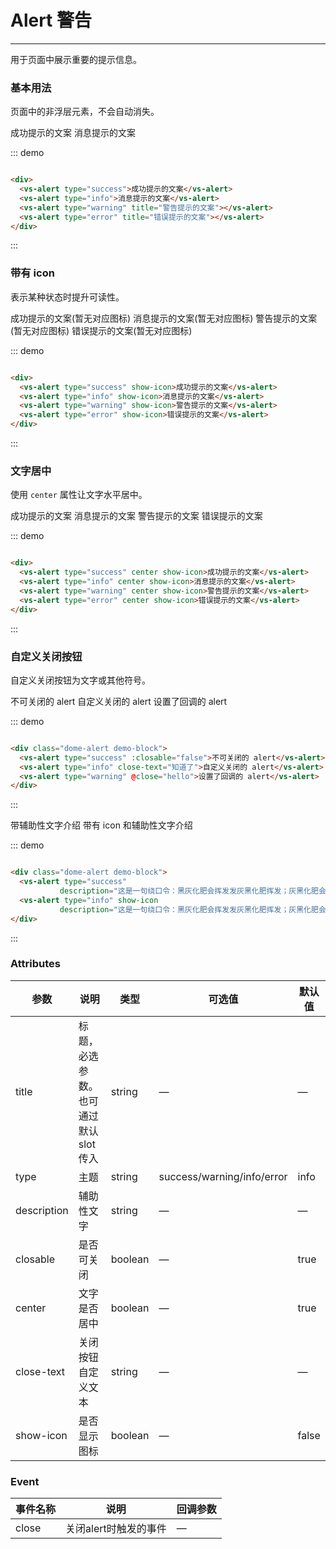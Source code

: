 <style>
.dome-alert .vs-alert:not(:first-child){
  margin-top: 10px;
}
</style>
<script>
 export default {
    methods: {
      hello() {
        alert('Hello World!');
      }
    }
  }
</script>
# Alert 警告
----
用于页面中展示重要的提示信息。

### 基本用法
页面中的非浮层元素，不会自动消失。
<div class="dome-alert demo-block">
  <vs-alert type="success">成功提示的文案</vs-alert>
  <vs-alert type="info">消息提示的文案</vs-alert>
  <vs-alert type="warning" title="警告提示的文案"></vs-alert>
  <vs-alert type="error" title="错误提示的文案"></vs-alert>
</div>

::: demo
```html

<div>
  <vs-alert type="success">成功提示的文案</vs-alert>
  <vs-alert type="info">消息提示的文案</vs-alert>
  <vs-alert type="warning" title="警告提示的文案"></vs-alert>
  <vs-alert type="error" title="错误提示的文案"></vs-alert>
</div>

```
:::

### 带有 icon
表示某种状态时提升可读性。
<div class="dome-alert demo-block">
  <vs-alert type="success" show-icon>成功提示的文案(暂无对应图标)</vs-alert>
  <vs-alert type="info" show-icon>消息提示的文案(暂无对应图标)</vs-alert>
  <vs-alert type="warning" show-icon>警告提示的文案(暂无对应图标)</vs-alert>
  <vs-alert type="error" show-icon>错误提示的文案(暂无对应图标)</vs-alert>
</div>

::: demo
```html

<div>
  <vs-alert type="success" show-icon>成功提示的文案</vs-alert>
  <vs-alert type="info" show-icon>消息提示的文案</vs-alert>
  <vs-alert type="warning" show-icon>警告提示的文案</vs-alert>
  <vs-alert type="error" show-icon>错误提示的文案</vs-alert>
</div>

```
:::

### 文字居中
使用 ```center``` 属性让文字水平居中。
<div class="dome-alert demo-block">
  <vs-alert type="success" center show-icon>成功提示的文案</vs-alert>
  <vs-alert type="info" center show-icon>消息提示的文案</vs-alert>
  <vs-alert type="warning" center show-icon>警告提示的文案</vs-alert>
  <vs-alert type="error" center show-icon>错误提示的文案</vs-alert>
</div>

::: demo
```html

<div>
  <vs-alert type="success" center show-icon>成功提示的文案</vs-alert>
  <vs-alert type="info" center show-icon>消息提示的文案</vs-alert>
  <vs-alert type="warning" center show-icon>警告提示的文案</vs-alert>
  <vs-alert type="error" center show-icon>错误提示的文案</vs-alert>
</div>

```
:::

### 自定义关闭按钮
自定义关闭按钮为文字或其他符号。
<div class="dome-alert demo-block">
  <vs-alert type="success" :closable="false">不可关闭的 alert</vs-alert>
  <vs-alert type="info" close-text="知道了">自定义关闭的 alert</vs-alert>
  <vs-alert type="warning" @close="hello">设置了回调的 alert</vs-alert>
</div>

::: demo
```html

<div class="dome-alert demo-block">
  <vs-alert type="success" :closable="false">不可关闭的 alert</vs-alert>
  <vs-alert type="info" close-text="知道了">自定义关闭的 alert</vs-alert>
  <vs-alert type="warning" @close="hello">设置了回调的 alert</vs-alert>
</div>

```
:::

<div class="dome-alert demo-block">
  <vs-alert type="success" 
           description="这是一句绕口令：黑灰化肥会挥发发灰黑化肥挥发；灰黑化肥会挥发发黑灰化肥发挥。 黑灰化肥会挥发发灰黑化肥黑灰……">带辅助性文字介绍</vs-alert>
  <vs-alert type="info" show-icon
           description="这是一句绕口令：黑灰化肥会挥发发灰黑化肥挥发；灰黑化肥会挥发发黑灰化肥发挥。 黑灰化肥会挥发发灰黑化肥黑灰……">带有 icon 和辅助性文字介绍</vs-alert>
</div>

::: demo
```html

<div class="dome-alert demo-block">
  <vs-alert type="success" 
           description="这是一句绕口令：黑灰化肥会挥发发灰黑化肥挥发；灰黑化肥会挥发发黑灰化肥发挥。 黑灰化肥会挥发发灰黑化肥黑灰……">带辅助性文字介绍</vs-alert>
  <vs-alert type="info" show-icon
           description="这是一句绕口令：黑灰化肥会挥发发灰黑化肥挥发；灰黑化肥会挥发发黑灰化肥发挥。 黑灰化肥会挥发发灰黑化肥黑灰……">带有 icon 和辅助性文字介绍</vs-alert>
</div>

```
:::

### Attributes
| 参数      | 说明                                 | 类型      | 可选值       | 默认值   |
|---------- |------------------------------------ |---------- |------------- |-------- |
|title      |	标题，必选参数。也可通过默认 slot 传入 |	string   |	—           |	—       |
|type	      | 主题                                |	string    |	success/warning/info/error|	info |
|description |	辅助性文字                         |	string    |	—             |	—      |
|closable   |	是否可关闭                           |	boolean   |	—	            | true   |
|center     |	文字是否居中                         |	boolean  |	—            |	true  |
|close-text	| 关闭按钮自定义文本                    |	string   |	—            |	—     |
|show-icon  |	是否显示图标                         |	boolean  	| —             |	false  |

### Event
| 事件名称      | 说明       | 回调参数   |
|------------- |----------- |---------  |
|close         |关闭alert时触发的事件| —  |
